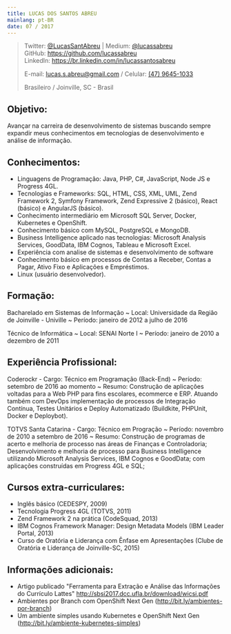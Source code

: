 ```yaml
---
title: LUCAS DOS SANTOS ABREU
mainlang: pt-BR
date: 07 / 2017
---
```


> Twitter: [\@LucasSantAbreu](http://twitter.com/LucasSantAbreu) |
> Medium: [\@lucassabreu](https://medium.com/@lucassabreu/)  
> GitHub: <https://github.com/lucassabreu>  
> LinkedIn: <https://br.linkedin.com/in/lucassantosabreu>
>
> E-mail: [lucas.s.abreu@gmail.com](mailto:lucas.s.abreu@gmail.com) / Celular: [(47) 9645-1033](tel:554796451033)
>
> Brasileiro / Joinville, SC - Brasil

Objetivo:
---------

Avançar na carreira de desenvolvimento de sistemas buscando sempre expandir meus conhecimentos em tecnologias de desenvolvimento e análise de informação.

Conhecimentos:
--------------

 * Linguagens de Programação: Java, PHP, C#, JavaScript, Node JS e Progress 4GL.
 * Tecnologias e Frameworks: SQL, HTML, CSS, XML, UML, Zend Framework 2, Symfony Framework, Zend Expressive 2 (básico), React (básico) e AngularJS (básico).
 * Conhecimento intermediário em Microsoft SQL Server, Docker, Kubernetes e OpenShift.
 * Conhecimento básico com MySQL, PostgreSQL e MongoDB.
 * Business Intelligence aplicado nas tecnologias: Microsoft Analysis Services, GoodData, IBM Cognos, Tableau e Microsoft Excel.
 * Experiência com analise de sistemas e desenvolvimento de software
 * Conhecimento básico em processos de Contas a Receber, Contas a Pagar, Ativo Fixo e Aplicações e Empréstimos.
 * Linux (usuário desenvolvedor).

Formação:
---------

Bacharelado em Sistemas de Informação
  ~ Local: Universidade da Região de Joinville - Univille
  ~ Período: janeiro de 2012 a julho de 2016

Técnico de Informática
  ~ Local: SENAI Norte I
  ~ Período: janeiro de 2010 a dezembro de 2011

Experiência Profissional:
-------------------------

Coderockr - Cargo: Técnico em Programação (Back-End)
 ~ Período: setembro de 2016 ao momento
 ~ Resumo: Construção de aplicações voltadas para a Web PHP para fins escolares, ecommerce e ERP. Atuando também com DevOps implementação de processos de Integração Contínua, Testes Unitários e Deploy Automatizado (Buildkite, PHPUnit, Docker e Deploybot).

TOTVS Santa Catarina - Cargo: Técnico em Progração
 ~ Período: novembro de 2010 a setembro de 2016
 ~ Resumo: Construção de programas de acerto e melhoria de processo nas áreas de Finanças e Controladoria; Desenvolvimento e melhoria de processo para Business Intelligence utilizando Microsoft Analysis Services, IBM Cognos e GoodData; com aplicações construídas em Progress 4GL e SQL;

Cursos extra-curriculares:
--------------------------

 * Inglês básico (CEDESPY, 2009)
 * Tecnologia Progress 4GL (TOTVS, 2011)
 * Zend Framework 2 na prática (CodeSquad, 2013)
 * IBM Cognos Framework Manager: Design Metadata Models (IBM Leader Portal, 2013)
 * Curso de Oratória e Liderança com Ênfase em Apresentações (Clube de Oratória e Liderança de Joinville-SC, 2015)

Informações adicionais:
-----------------------

 * Artigo publicado "Ferramenta para Extração e Análise das Informações do Currículo Lattes" <http://sbsi2017.dcc.ufla.br/download/wicsi.pdf>
 * Ambientes por Branch com OpenShift Next Gen (<http://bit.ly/ambientes-por-branch>)
 * Um ambiente simples usando Kubernetes e OpenShift Next Gen (<http://bit.ly/ambiente-kubernetes-simples>)

